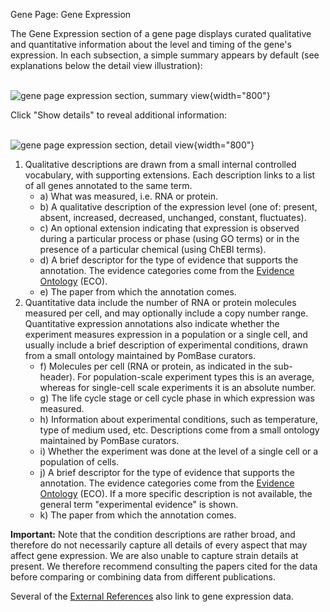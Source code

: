 Gene Page: Gene Expression

The Gene Expression section of a gene page displays curated
qualitative and quantitative information about the level and timing of
the gene's expression. In each subsection, a simple summary appears by
default (see explanations below the detail view illustration):

\
![gene page expression section, summary view](assets/gene_page_expression_summary.png "Gene Page: Gene Expression Summary"){width="800"}

Click "Show details" to reveal additional information:

\
![gene page expression section, detail view](assets/gene_page_expression_details.png "Gene Page: Gene Expression Details"){width="800"}

1.  Qualitative descriptions are drawn from a small internal controlled
    vocabulary, with supporting extensions. Each description links to a
    list of all genes annotated to the same term.
    -   a\) What was measured, i.e. RNA or protein.
    -   b\) A qualitative description of the expression level (one of: present,
        absent, increased, decreased, unchanged, constant, fluctuates).
    -   c\) An optional extension indicating that expression is observed during a
        particular process or phase (using GO terms) or in the presence of a
        particular chemical (using ChEBI terms).
    -   d\) A brief descriptor for the type of evidence that supports the
        annotation. The evidence categories come from the [Evidence
        Ontology](http://www.evidenceontology.org/) (ECO).
    -   e\) The paper from which the annotation comes.
2.  Quantitative data include the number of RNA or protein molecules
    measured per cell, and may optionally include a copy number range.
    Quantitative expression annotations also indicate whether the
    experiment measures expression in a population or a single cell, and
    usually include a brief description of experimental conditions,
    drawn from a small ontology maintained by PomBase curators.
    -   f\) Molecules per cell (RNA or protein, as indicated in the sub-header).
        For population-scale experiment types this is an average, whereas for
        single-cell scale experiments it is an absolute number.
    -   g\) The life cycle stage or cell cycle phase in which expression was
        measured.
    -   h\) Information about experimental conditions, such as temperature, type
        of medium used, etc. Descriptions come from a small ontology maintained
        by PomBase curators.
    -   i\) Whether the experiment was done at the level of a single cell or a
        population of cells.
    -   j\) A brief descriptor for the type of evidence that supports the
        annotation. The evidence categories come from the [Evidence
        Ontology](http://www.evidenceontology.org/) (ECO). If a more specific
        description is not available, the general term "experimental evidence"
        is shown.
    -   k\) The paper from which the annotation comes.

**Important:** Note that the condition descriptions are rather broad,
and therefore do not necessarily capture all details of every aspect
that may affect gene expression. We are also unable to capture strain
details at present. We therefore recommend consulting the papers cited
for the data before comparing or combining data from different
publications.

Several of the [External
References](/documentation/gene-page-external-references) also link to
gene expression data.
